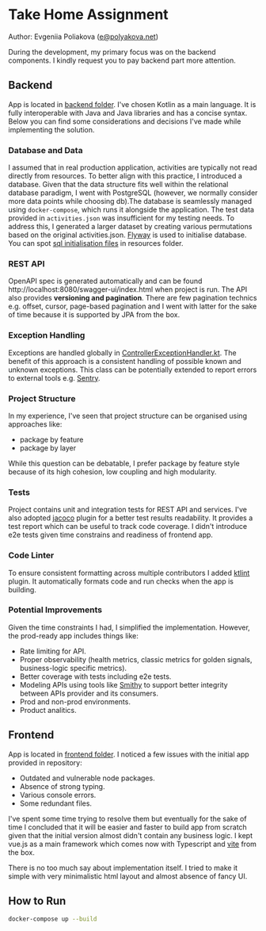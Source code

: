 # Take Home Assignment

Author: Evgeniia Poliakova (e@polyakova.net)

During the development, my primary focus was on the backend components. I kindly request you to pay backend part more attention.


## Backend

App is located in [backend folder](./backend). I've chosen Kotlin as a main language. It is fully interoperable
with Java and Java libraries and has a concise syntax. Below you can find some considerations and decisions I've made
while implementing the solution.

### Database and Data

I assumed that in real production application, activities are typically not read directly from resources. To better
align with this
practice, I introduced a database. Given that the data structure fits well within the relational database
paradigm, I went with PostgreSQL (however, we normally consider more data points while choosing db).The
database is seamlessly managed using `docker-compose`, which runs it
alongside the application. The test data provided in `activities.json` was insufficient for my testing needs. To address
this, I generated a larger dataset by creating various permutations based on the original activities.json.
[Flyway](https://www.red-gate.com/products/flyway/) is used to initialise database. You can
spot [sql initialisation files](backend/src/main/resources/db/migration) in resources folder.

### REST API

OpenAPI spec is generated automatically and can be found http://localhost:8080/swagger-ui/index.html when project is
run. The API also provides **versioning and pagination**. There are few pagination technics e.g. offset, cursor,
page-based
pagination and I went with latter for the sake of time because it is supported by JPA from the box.

### Exception Handling

Exceptions are handled globally
in [ControllerExceptionHandler.kt](backend/src/main/kotlin/com/getyourguide/demo/ControllerExceptionHandler.kt). The
benefit of this approach is a consistent handling of possible known and unknown exceptions. This class can be
potentially extended to report errors to external tools e.g. [Sentry](https://sentry.io/).

### Project Structure

In my experience, I've seen that project structure can be organised using approaches like:

- package by feature
- package by layer

While this question can be debatable, I prefer package by feature style because of its high cohesion, low coupling and
high modularity.

### Tests

Project contains unit and integration tests for REST API and services. I've also
adopted [jacoco](https://docs.gradle.org/current/userguide/jacoco_plugin.html) plugin for a better test results
readability.
It provides a test report which can be useful to track code coverage. I didn't introduce e2e tests given time constrains
and readiness of frontend app.

### Code Linter

To ensure consistent formatting across multiple contributors I added [ktlint](https://github.com/pinterest/ktlint)
plugin. It automatically formats code and
run checks when the app is building.

### Potential Improvements

Given the time constraints I had, I simplified the implementation. However, the prod-ready app includes things like:

- Rate limiting for API.
- Proper observability (health metrics, classic metrics for golden signals, business-logic
  specific metrics).
- Better coverage with tests including e2e tests.
- Modeling APIs using tools like [Smithy](https://smithy.io/2.0/index.html) to support
  better integrity between APIs provider and its consumers.
- Prod and non-prod environments.
- Product analitics.

## Frontend

App is located in [frontend folder](./frontend). I noticed a few issues with the
initial app provided in repository:

- Outdated and vulnerable node packages.
- Absence of strong typing.
- Various console errors.
- Some redundant files.

I've spent some time trying to resolve them but eventually for the sake of time I concluded that it will be easier and faster
to build app from scratch given that the initial version almost didn't contain any business logic. I kept vue.js as a main
framework which comes now with Typescript and [vite](https://vite.dev/) from the box.

There is no too much say about implementation itself. I tried to make it simple with very minimalistic html layout and
almost absence of fancy UI.

## How to Run

```sh
docker-compose up --build
```


